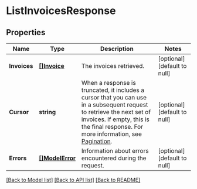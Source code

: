 # ListInvoicesResponse

## Properties

 Name         | Type                         | Description                                                                                                                                                                                                                                                                          | Notes                        
--------------|------------------------------|--------------------------------------------------------------------------------------------------------------------------------------------------------------------------------------------------------------------------------------------------------------------------------------|------------------------------
 **Invoices** | [**[]Invoice**](Invoice.md)  | The invoices retrieved.                                                                                                                                                                                                                                                              | [optional] [default to null] 
 **Cursor**   | **string**                   | When a response is truncated, it includes a cursor that you can use in a  subsequent request to retrieve the next set of invoices. If empty, this is the final  response.  For more information, see [Pagination](https://developer.squareup.com/docs/working-with-apis/pagination). | [optional] [default to null] 
 **Errors**   | [**[]ModelError**](Error.md) | Information about errors encountered during the request.                                                                                                                                                                                                                             | [optional] [default to null] 

[[Back to Model list]](../README.md#documentation-for-models) [[Back to API list]](../README.md#documentation-for-api-endpoints) [[Back to README]](../README.md)

